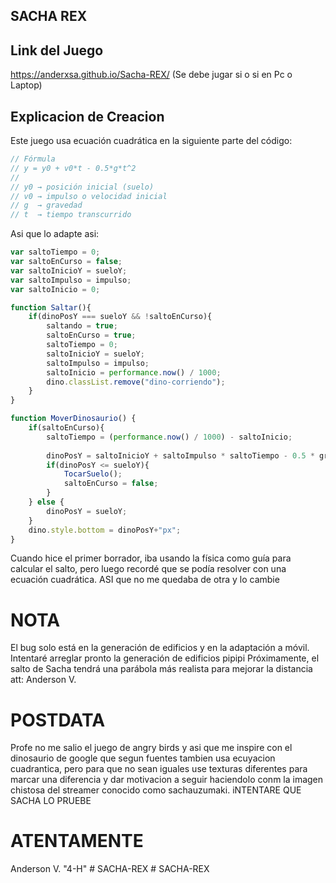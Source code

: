 ## SACHA REX

## Link del Juego

https://anderxsa.github.io/Sacha-REX/
(Se debe jugar si o si en Pc o Laptop)
## Explicacion de Creacion

Este juego usa ecuación cuadrática en la siguiente parte del código:

```js
// Fórmula
// y = y0 + v0*t - 0.5*g*t^2
//
// y0 → posición inicial (suelo)
// v0 → impulso o velocidad inicial
// g  → gravedad
// t  → tiempo transcurrido

````
Asi que lo adapte asi:

```js
var saltoTiempo = 0;
var saltoEnCurso = false;
var saltoInicioY = sueloY;
var saltoImpulso = impulso;
var saltoInicio = 0;

function Saltar(){
    if(dinoPosY === sueloY && !saltoEnCurso){
        saltando = true;
        saltoEnCurso = true;
        saltoTiempo = 0;
        saltoInicioY = sueloY;
        saltoImpulso = impulso;
        saltoInicio = performance.now() / 1000;
        dino.classList.remove("dino-corriendo");
    }
}

function MoverDinosaurio() {
    if(saltoEnCurso){
        saltoTiempo = (performance.now() / 1000) - saltoInicio;
        
        dinoPosY = saltoInicioY + saltoImpulso * saltoTiempo - 0.5 * gravedad * Math.pow(saltoTiempo, 2);
        if(dinoPosY <= sueloY){
            TocarSuelo();
            saltoEnCurso = false;
        }
    } else {
        dinoPosY = sueloY;
    }
    dino.style.bottom = dinoPosY+"px";
}


````
Cuando hice el primer borrador, iba usando la física como guía para calcular el salto, pero luego recordé que se podía resolver con una ecuación cuadrática. ASI que no me quedaba de otra y lo cambie 
# NOTA 
El bug solo está en la generación de edificios y en la adaptación a móvil. Intentaré arreglar pronto la generación de edificios pipipi Próximamente, el salto de Sacha tendrá una parábola más realista para mejorar la distancia 
att: Anderson V.
# POSTDATA
Profe no me salio el juego de angry birds y asi que me inspire con el dinosaurio de google que segun fuentes tambien usa ecuyacion cuadrantica, pero para que no sean iguales use texturas diferentes para marcar una diferencia y dar motivacion a seguir haciendolo conm la imagen chistosa del streamer conocido como sachauzumaki. iNTENTARE QUE SACHA LO PRUEBE

# ATENTAMENTE 
Anderson V. "4-H"
#   S A C H A - R E X  
 #   S A C H A - R E X  
 